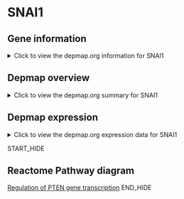 <h1>SNAI1</h1>

<h2>Gene information</h2>
<details>
  <summary>Click to view the depmap.org information for SNAI1</summary>
  <iframe src="https://depmap.org/portal/gene/SNAI1?tab=about" style="border:none;width:100%;height:800px"></iframe>
</details>

<h2>Depmap overview</h2>
<details>
  <summary>Click to view the depmap.org summary for SNAI1</summary>
  <iframe src="https://depmap.org/portal/gene/SNAI1?tab=overview" style="border:none;width:100%;height:800px"></iframe>
</details>

<h2>Depmap expression</h2>
<details>
  <summary>Click to view the depmap.org expression data for SNAI1</summary>
  <iframe src="https://depmap.org/portal/gene/SNAI1?tab=characterization" style="border:none;width:100%;height:800px"></iframe>
</details>


START_HIDE
<h2>Reactome Pathway diagram</h2>
<a href="https://reactome.org/PathwayBrowser/#/R-HSA-8943724">Regulation of PTEN gene transcription</a>
END_HIDE



